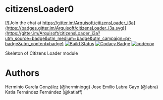 # citizensLoader0

[![Join the chat at https://gitter.im/Arquisoft/citizensLoader_i3a](https://badges.gitter.im/Arquisoft/citizensLoader_i3a.svg)](https://gitter.im/Arquisoft/citizensLoader_i3a?utm_source=badge&utm_medium=badge&utm_campaign=pr-badge&utm_content=badge)
[![Build Status](https://travis-ci.org/Arquisoft/citizensLoader_i3a.svg?branch=master)](https://travis-ci.org/Arquisoft/citizensLoader_i3a)
[![Codacy Badge](https://api.codacy.com/project/badge/Grade/e680327c40a44a6b8378a8171066e341)](https://www.codacy.com/app/jelabra/citizensLoader_i3a?utm_source=github.com&utm_medium=referral&utm_content=Arquisoft/citizensLoader0&utm_campaign=badger)
[![codecov](https://codecov.io/gh/Arquisoft/citizensLoader_i3a/branch/master/graph/badge.svg)](https://codecov.io/gh/Arquisoft/citizensLoader_i3a)

Skeleton of Citizens Loader module

# Authors

Herminio García González (@herminiogg)
Jose Emilio Labra Gayo (@labra)
Katia Fernández Fernández (@katiaff)
